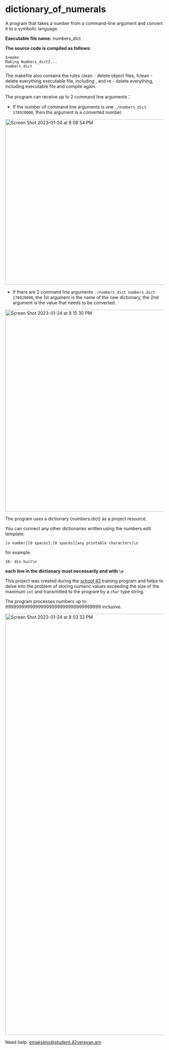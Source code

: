 # dictionary_of_numerals

A program that takes a number from a command-line argument and convert it to a symbolic language.

**Executable file name:** numbers_dict

**The source code is compiled as follows:**

```
$>make
Making Numbers_dict2...
numbers_dict
```
The makefile also contains the rules clean - delete object files, fclean - delete everything executable file, including , and re - delete everything, including executable file and compile again.

The program can receive up to 2 command line arguments：

- If the number of command line arguments is one `./numbers_dict 178920000`, then the argument is a converted number.

<img width="525" alt="Screen Shot 2023-01-24 at 8 08 54 PM" src="https://user-images.githubusercontent.com/51645091/214346455-389d75b2-45be-49d5-b27d-df21f035217b.png">

- If there are 2 command line arguments `./numbers_dict numbers.dict 178920000`, the 1st argument is the name of the new dictionary, the 2nd argument is the value that needs to be converted.

<img width="640" alt="Screen Shot 2023-01-24 at 8 15 30 PM" src="https://user-images.githubusercontent.com/51645091/214347719-007b4739-8e47-4bc1-9525-dc1fa56976bc.png">

The program uses a dictionary (numbers.dict) as a project resource.

You can connect any other dictionaries written using the numbers.edit template:

```
[a number][0 spaces]:[0 spaces][any printable characters]\n
```

for example:
```
18: dix-huit\n
```

**each line in the dictionary must necessarily end with `\n`**

This project was created during the [school 42](https://www.42.fr) training program and helps to delve into the problem of storing numeric values exceeding the size of the maximum `int` and transmitted to the program by a `char` type string.

The program processes numbers up to 99999999999999999999999999999999999 inclusive.

<img width="1336" alt="Screen Shot 2023-01-24 at 8 03 32 PM" src="https://user-images.githubusercontent.com/51645091/214344882-1862a3da-2ceb-47c7-8e75-10d36b4687c8.png">

Need help: emaksimo@student.42yerevan.am

